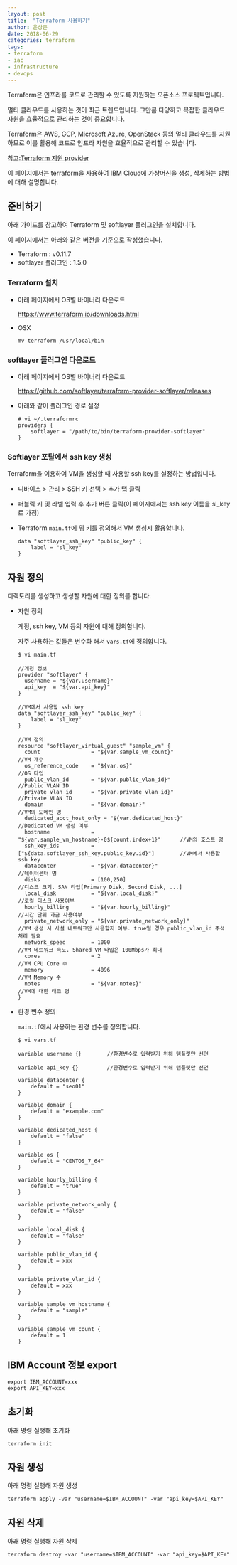 ```yaml
---
layout: post
title:  "Terraform 사용하기"
author: 윤상준
date: 2018-06-29
categories: terraform
tags:
- terraform
- iac
- infrastructure
- devops
---
```


Terraform은 인프라를 코드로 관리할 수 있도록 지원하는 오픈소스 프로젝트입니다.

멀티 클라우드를 사용하는 것이 최근 트렌드입니다. 그만큼 다양하고 복잡한 클라우드 자원을 효율적으로 관리하는 것이 중요합니다.

Terraform은 AWS, GCP, Microsoft Azure, OpenStack 등의 멀티 클라우드를 지원하므로 이를 활용해 코드로 인프라 자원을 효율적으로 관리할 수 있습니다.

참고:[Terraform 지원 provider](https://www.terraform.io/docs/providers/index.html)

이 페이지에서는 terraform을 사용하여 IBM Cloud에 가상머신을 생성, 삭제하는 방법에 대해 설명합니다.

## 준비하기

아래 가이드를 참고하여 Terraform 및 softlayer 플러그인을 설치합니다.

이 페이지에서는 아래와 같은 버전을 기준으로 작성했습니다.

- Terraform : v0.11.7
- softlayer 플러그인 : 1.5.0

### Terraform 설치

- 아래 페이지에서 OS별 바이너리 다운로드

    https://www.terraform.io/downloads.html

- OSX

    ```
    mv terraform /usr/local/bin
    ```

### softlayer 플러그인 다운로드

- 아래 페이지에서 OS별 바이너리 다운로드

    https://github.com/softlayer/terraform-provider-softlayer/releases

- 아래와 같이 플러그인 경로 설정

    ```
    # vi ~/.terraformrc
    providers {
        softlayer = "/path/to/bin/terraform-provider-softlayer"
    }
    ```

### Softlayer 포탈에서 ssh key 생성

Terraform을 이용하여 VM을 생성할 때 사용할 ssh key를 설정하는 방법입니다.

- 디바이스 > 관리 > SSH 키 선택 > 추가 탭 클릭

- 퍼블릭 키 및 라벨 입력 후 추가 버튼 클릭(이 페이지에서는 ssh key 이름을 sl_key로 가정)

- Terraform `main.tf`에 위 키를 정의해서 VM 생성시 활용합니다.

    ```
    data "softlayer_ssh_key" "public_key" {
        label = "sl_key"
    }
    ```

## 자원 정의

디렉토리를 생성하고 생성할 자원에 대한 정의를 합니다.

- 자원 정의

    계정, ssh key, VM 등의 자원에 대해 정의합니다.

    자주 사용하는 값들은 변수화 해서 `vars.tf`에 정의합니다.

    ```
    $ vi main.tf

    //계정 정보
    provider "softlayer" {
      username = "${var.username}"
      api_key  = "${var.api_key}"
    }

    //VM에서 사용할 ssh key
    data "softlayer_ssh_key" "public_key" {
        label = "sl_key"
    }

    //VM 정의
    resource "softlayer_virtual_guest" "sample_vm" {
      count                = "${var.sample_vm_count}"                           //VM 개수
      os_reference_code    = "${var.os}"                                        //OS 타입
      public_vlan_id       = "${var.public_vlan_id}"                            //Public VLAN ID
      private_vlan_id      = "${var.private_vlan_id}"                           //Private VLAN ID
      domain               = "${var.domain}"                                    //VM의 도메인 명
      dedicated_acct_host_only = "${var.dedicated_host}"                        //Dedicated VM 생성 여부
      hostname             = "${var.sample_vm_hostname}-0${count.index+1}"      //VM의 호스트 명
      ssh_key_ids          = ["${data.softlayer_ssh_key.public_key.id}"]        //VM에서 사용할 ssh key
      datacenter           = "${var.datacenter}"                                //데이터센터 명
      disks                = [100,250]                                          //디스크 크기. SAN 타입[Primary Disk, Second Disk, ...]
      local_disk           = "${var.local_disk}"                                //로컬 디스크 사용여부
      hourly_billing       = "${var.hourly_billing}"                            //시간 단위 과금 사용여부
      private_network_only = "${var.private_network_only}"                      //VM 생성 시 사설 네트워크만 사용할지 여부. true일 경우 public_vlan_id 주석 처리 필요
      network_speed        = 1000                                               //VM 네트워크 속도. Shared VM 타입은 100Mbps가 최대
      cores                = 2                                                  //VM CPU Core 수
      memory               = 4096                                               //VM Memory 수
      notes                = "${var.notes}"                                     //VM에 대한 태크 명
    }
    ```

- 환경 변수 정의

    `main.tf`에서 사용하는 환경 변수를 정의합니다.

    ```
    $ vi vars.tf

    variable username {}        //환경변수로 입력받기 위해 템플릿만 선언

    variable api_key {}         //환경변수로 입력받기 위해 템플릿만 선언

    variable datacenter {
        default = "seo01"
    }

    variable domain {
        default = "example.com"
    }

    variable dedicated_host {
        default = "false"
    }

    variable os {
        default = "CENTOS_7_64"
    }

    variable hourly_billing {
        default = "true"
    }

    variable private_network_only {
        default = "false"
    }

    variable local_disk {
        default = "false"
    }

    variable public_vlan_id {
        default = xxx
    }

    variable private_vlan_id {
        default = xxx
    }

    variable sample_vm_hostname {
        default = "sample"
    }

    variable sample_vm_count {
        default = 1
    }
    ```

## IBM Account 정보 export

```
export IBM_ACCOUNT=xxx
export API_KEY=xxx
```

## 초기화

아래 명령 실행해 초기화

```
terraform init
```

## 자원 생성

아래 명령 실행해 자원 생성

```
terraform apply -var "username=$IBM_ACCOUNT" -var "api_key=$API_KEY"
```

## 자원 삭제

아래 명령 실행해 자원 삭제

```
terraform destroy -var "username=$IBM_ACCOUNT" -var "api_key=$API_KEY"
```
